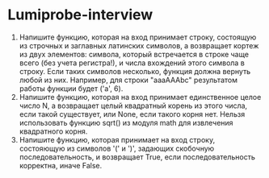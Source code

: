 # Lumiprobe-interview

1. Напишите функцию, которая на вход принимает строку, состоящую из строчных и заглавных латинских символов, а возвращает кортеж из двух элементов: символа, который встречается в строке чаще всего (без учета регистра!), и числа вхождений этого символа в строку. Если таких символов несколько, функция должна вернуть любой из них. Например, для строки "aaaAAAbc" результатом работы функции будет ('a', 6).
2. Напишите функцию, которая на вход принимает единственное целое число N, а возвращает целый квадратный корень из этого числа, если такой существует, или None, если такого корня нет. Нельзя использовать функцию sqrt() из модуля math для извлечения квадратного корня.
3. Напишите функцию, которая принимает на вход строку, состояющую из символов '(' и ')', задающих скобочную последовательность, и возвращает True, если последовательность корректна, иначе False.
